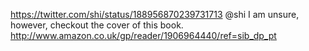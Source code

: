 https://twitter.com/shi/status/188956870239731713 @shi I am unsure, however, checkout the cover of this book. http://www.amazon.co.uk/gp/reader/1906964440/ref=sib_dp_pt